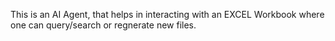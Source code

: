 This is an AI Agent, that helps in interacting with an EXCEL Workbook where one can query/search or regnerate new files.
